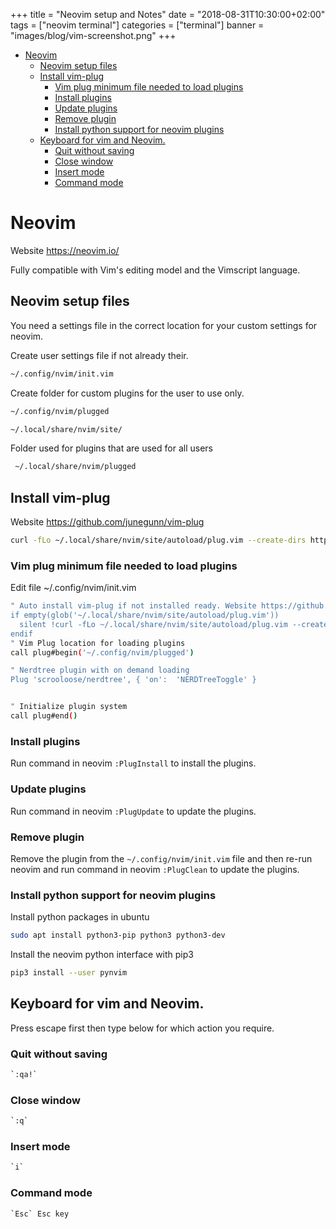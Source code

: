 +++
title = "Neovim setup and Notes"
date = "2018-08-31T10:30:00+02:00"
tags = ["neovim terminal"]
categories = ["terminal"]
banner = "images/blog/vim-screenshot.png"
+++
- [Neovim](#neovim)
  - [Neovim setup files](#neovim-setup-files)
  - [Install vim-plug](#install-vim-plug)
    - [Vim plug minimum file needed to load plugins](#vim-plug-minimum-file-needed-to-load-plugins)
    - [Install plugins](#install-plugins)
    - [Update plugins](#update-plugins)
    - [Remove plugin](#remove-plugin)
    - [Install python support for neovim plugins](#install-python-support-for-neovim-plugins)
  - [Keyboard for vim and Neovim.](#keyboard-for-vim-and-neovim)
    - [Quit without saving](#quit-without-saving)
    - [Close window](#close-window)
    - [Insert mode](#insert-mode)
    - [Command mode](#command-mode)

# Neovim

Website https://neovim.io/

Fully compatible with Vim's editing model and the Vimscript language. 


## Neovim setup files

You need a settings file in the correct location for your custom settings for neovim.

Create user settings file if not already their.

```bash
~/.config/nvim/init.vim
```

Create folder for custom plugins for the user to use only.

```bash
~/.config/nvim/plugged
```

```bash
~/.local/share/nvim/site/
```

Folder used for plugins that are used for all users

```bash
 ~/.local/share/nvim/plugged
```

## Install vim-plug

Website https://github.com/junegunn/vim-plug

```bash
curl -fLo ~/.local/share/nvim/site/autoload/plug.vim --create-dirs https://raw.githubusercontent.com/junegunn/vim-plug/master/plug.vim
```

### Vim plug minimum file needed to load plugins

Edit file ~/.config/nvim/init.vim

```bash
" Auto install vim-plug if not installed ready. Website https://github.com/junegunn/vim-plug
if empty(glob('~/.local/share/nvim/site/autoload/plug.vim'))
  silent !curl -fLo ~/.local/share/nvim/site/autoload/plug.vim --create-dirs https://raw.githubusercontent.com/junegunn/vim-plug/master/plug.vim
endif
" Vim Plug location for loading plugins
call plug#begin('~/.config/nvim/plugged')

" Nerdtree plugin with on demand loading
Plug 'scrooloose/nerdtree', { 'on':  'NERDTreeToggle' }


" Initialize plugin system
call plug#end()
```
### Install plugins

Run command in neovim `:PlugInstall` to install the plugins.

### Update plugins

Run command in neovim `:PlugUpdate` to update the plugins.

### Remove plugin

Remove the plugin from the `~/.config/nvim/init.vim` file and then re-run neovim and run command in neovim `:PlugClean` to update the plugins.


### Install python support for neovim plugins

Install python packages in ubuntu

```bash
sudo apt install python3-pip python3 python3-dev
```

Install the neovim python interface with pip3

```bash
pip3 install --user pynvim
```

## Keyboard for vim and Neovim.

Press escape first then type below for which action you require.

### Quit without saving

```bash
`:qa!`
```

### Close window

```bash
`:q`
```

### Insert mode

```bash
`i`
```

### Command mode

```bash
`Esc` Esc key
```


